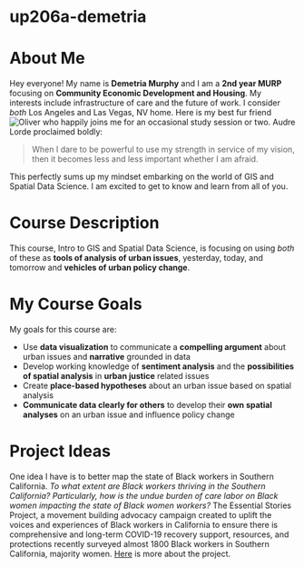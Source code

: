 # up206a-demetria
# <hl> About Me
Hey everyone! My name is **Demetria Murphy** and I am a **2nd year MURP** focusing on **Community Economic Development and Housing**. My interests include infrastructure of care and the future of work. I consider *both* Los Angeles and Las Vegas, NV home. Here is my best fur friend ![Oliver](https://ibb.co/rpR0DHb)  who happily joins me for an occasional study session or two. Audre Lorde proclaimed boldly:
  >When I dare to be powerful to use my strength in service of my vision, 
  >then it becomes less and less important whether I am afraid.

This perfectly sums up my mindset embarking on the world of GIS and Spatial Data Science. I am excited to get to know and learn from all of you.
# <hl> Course Description
This course, Intro to GIS and Spatial Data Science, is focusing on using *both* of these as **tools of analysis of urban issues**, yesterday, today, and tomorrow and **vehicles of urban policy change**.
# <hl> My Course Goals
My goals for this course are:
* Use **data visualization** to communicate a **compelling argument** about urban issues and **narrative** grounded in data 
* Develop working knowledge of **sentiment analysis** and the **possibilities of spatial analysis** in **urban justice** related issues
* Create **place-based hypotheses** about an urban issue based on spatial analysis 
* **Communicate data clearly for others** to develop their **own spatial analyses** on an urban issue and influence policy change
# <hl> Project Ideas
One idea I have is to better map the state of Black workers in Southern California. *To what extent are Black workers thriving in the Southern California? Particularly, how is the undue burden of care labor on Black women impacting the state of Black women workers?* The Essential Stories Project, a movement building advocacy campaign created to uplift the voices and experiences of Black workers in California to ensure there is comprehensive and long-term COVID-19 recovery support, resources, and protections recently surveyed almost 1800 Black workers in Southern California, majority women.
 [Here](https://covidandblackworkers.org/) is more about the project.
